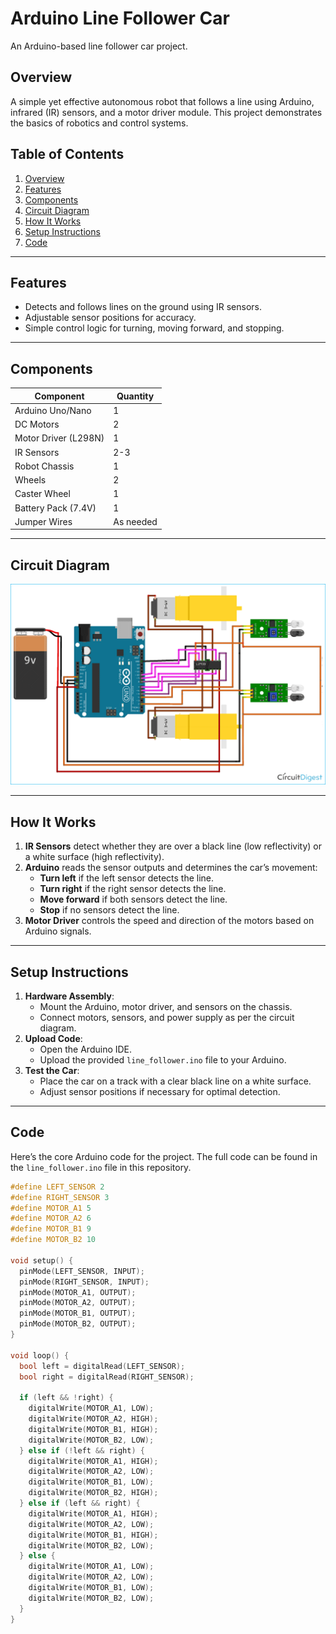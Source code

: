 # Arduino Line Follower Car
An Arduino-based line follower car project.

## **Overview**
A simple yet effective autonomous robot that follows a line using Arduino, infrared (IR) sensors, and a motor driver module. This project demonstrates the basics of robotics and control systems.

## **Table of Contents**
1. [Overview](#overview)
2. [Features](#features)
3. [Components](#components)
4. [Circuit Diagram](#circuit-diagram)
5. [How It Works](#how-it-works)
6. [Setup Instructions](#setup-instructions)
7. [Code](#code)

---

## **Features**
- Detects and follows lines on the ground using IR sensors.
- Adjustable sensor positions for accuracy.
- Simple control logic for turning, moving forward, and stopping.

---

## **Components**

| **Component**           | **Quantity** |
|--------------------------|--------------|
| Arduino Uno/Nano         | 1            |
| DC Motors                | 2            |
| Motor Driver (L298N)     | 1            |
| IR Sensors               | 2-3          |
| Robot Chassis            | 1            |
| Wheels                   | 2            |
| Caster Wheel             | 1            |
| Battery Pack (7.4V)      | 1            |
| Jumper Wires             | As needed    |

---

## **Circuit Diagram**
![Arduino Diagram](Line-Follower-Circuit-Diagram.png)

---

## **How It Works**
1. **IR Sensors** detect whether they are over a black line (low reflectivity) or a white surface (high reflectivity).
2. **Arduino** reads the sensor outputs and determines the car’s movement:
   - **Turn left** if the left sensor detects the line.
   - **Turn right** if the right sensor detects the line.
   - **Move forward** if both sensors detect the line.
   - **Stop** if no sensors detect the line.
3. **Motor Driver** controls the speed and direction of the motors based on Arduino signals.

---

## **Setup Instructions**
1. **Hardware Assembly**:
   - Mount the Arduino, motor driver, and sensors on the chassis.
   - Connect motors, sensors, and power supply as per the circuit diagram.
2. **Upload Code**:
   - Open the Arduino IDE.
   - Upload the provided `line_follower.ino` file to your Arduino.
3. **Test the Car**:
   - Place the car on a track with a clear black line on a white surface.
   - Adjust sensor positions if necessary for optimal detection.

---

## **Code**
Here’s the core Arduino code for the project. The full code can be found in the `line_follower.ino` file in this repository.

```cpp
#define LEFT_SENSOR 2
#define RIGHT_SENSOR 3
#define MOTOR_A1 5
#define MOTOR_A2 6
#define MOTOR_B1 9
#define MOTOR_B2 10

void setup() {
  pinMode(LEFT_SENSOR, INPUT);
  pinMode(RIGHT_SENSOR, INPUT);
  pinMode(MOTOR_A1, OUTPUT);
  pinMode(MOTOR_A2, OUTPUT);
  pinMode(MOTOR_B1, OUTPUT);
  pinMode(MOTOR_B2, OUTPUT);
}

void loop() {
  bool left = digitalRead(LEFT_SENSOR);
  bool right = digitalRead(RIGHT_SENSOR);

  if (left && !right) {
    digitalWrite(MOTOR_A1, LOW);
    digitalWrite(MOTOR_A2, HIGH);
    digitalWrite(MOTOR_B1, HIGH);
    digitalWrite(MOTOR_B2, LOW);
  } else if (!left && right) {
    digitalWrite(MOTOR_A1, HIGH);
    digitalWrite(MOTOR_A2, LOW);
    digitalWrite(MOTOR_B1, LOW);
    digitalWrite(MOTOR_B2, HIGH);
  } else if (left && right) {
    digitalWrite(MOTOR_A1, HIGH);
    digitalWrite(MOTOR_A2, LOW);
    digitalWrite(MOTOR_B1, HIGH);
    digitalWrite(MOTOR_B2, LOW);
  } else {
    digitalWrite(MOTOR_A1, LOW);
    digitalWrite(MOTOR_A2, LOW);
    digitalWrite(MOTOR_B1, LOW);
    digitalWrite(MOTOR_B2, LOW);
  }
}
